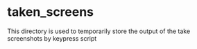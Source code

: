 # taken_screens

This directory is used to temporarily store the output of the take screenshots by keypress script
